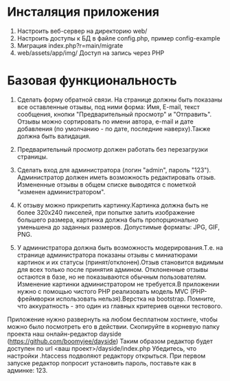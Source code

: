 Инсталяция приложения 
============================

1. Настроить веб-сервер на директорию web/
2. Настроить доступы к БД в файле config.php, пример config-example
3. Миграция index.php?r=main/migrate
4. web/assets/app/img/ Доступ на запись через PHP


Базовая функциональность
============================
1) Сделать форму обратной связи. 
На странице должны быть показаны все оставленные отзывы, под ними форма: Имя, E-mail, текст сообщения, кнопки "Предварительный просмотр" и "Отправить".
Отзывы можно сортировать по имени автора, e-mail и дате добавления (по умолчанию - по дате, последние наверху).Также должна быть валидация.

2) Предварительный просмотр должен работать без перезагрузки страницы.
3) Сделать вход для администратора (логин "admin", пароль "123"). Администратор должен иметь возможность редактировать отзыв. Измененные отзывы в общем списке выводятся с пометкой "изменен администратором".
4) К отзыву можно прикрепить картинку.Картинка должна быть не более 320х240 пикселей, при попытке залить изображение большего размера, картинка должна быть пропорционально уменьшена до заданных размеров. Допустимые форматы: JPG, GIF, PNG.

5) У администратора должна быть возможность модерирования.Т.е. на странице администратора показаны отзывы с миниатюрами картинок и их статусы (принят/отклонен).Отзыв становится видимым для всех только после принятия админом. Отклоненные отзывы остаются в базе, но не показываются обычным пользователям. Изменение картинки администратором не требуется.В приложении нужно с помощью чистого PHP реализовать модель MVC (PHP-фреймворки использовать нельзя).Верстка на bootstrap. Помните, что аккуратность - это один из главных критериев оценки тестового.

Приложение нужно развернуть на любом бесплатном хостинге, чтобы можно было посмотреть его в действии. 
Скопируйте в корневую папку проекта наш онлайн-редактор dayside (https://github.com/boomyjee/dayside)
Таким образом редактор будет доступен по url <ваш проект>/dayside/index.php
Убедитесь, что настройки .htaccess подволяют редактору открыться. При первом запуске редактор попросит установить пароль,  поставьте как в админке: 123.
